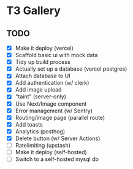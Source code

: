 # T3 Gallery

## TODO

- [x] Make it deploy (vercel)
- [x] Scaffold basic ui with mock data
- [x] Tidy up build process
- [x] Actually set up a database (vercel postgres)
- [x] Attach database to UI
- [x] Add authentication (w/ clerk)
- [x] Add image upload
- [x] "taint" (server-only)
- [x] Use Next/Image component
- [x] Error management (w/ Sentry)
- [x] Routing/image page (parallel route)
- [x] Add toasts
- [x] Analytics (posthog)
- [x] Delete button (w/ Server Actions)
- [ ] Ratelimiting (upstash)
- [ ] Make it deploy (self-hosted)
- [ ] Switch to a self-hosted mysql db
